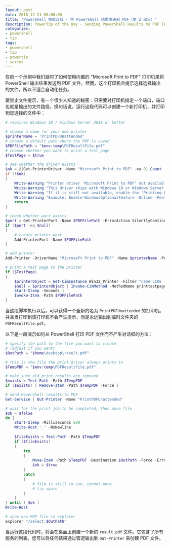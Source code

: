 ```yaml
---
layout: post
date: 2018-12-21 00:00:00
title: "PowerShell 技能连载 - 将 PowerShell 结果发送到 PDF（第 2 部分）"
description: PowerTip of the Day - Sending PowerShell Results to PDF (Part 2)
categories:
- powershell
- tip
tags:
- powershell
- tip
- powertip
- series
---
```

在前一个示例中我们延时了如何使用内置的 "Microsoft Print to PDF" 打印机来将 PowerShell 输出结果发送到 PDF 文件。然而，这个打印机会提示选择选择输出的文件，所以不适合自动化任务。

要禁止文件提示，有一个很少人知道的秘密：只需要对打印机指定一个端口，端口名就是输出的文件路径。换句话说，运行这段代码可以创建一个新打印机，并打印到您选择的文件中：

```powershell
# requires Windows 10 / Windows Server 2016 or better

# choose a name for your new printer
$printerName = 'PrintPDFUnattended'
# choose a default path where the PDF is saved
$PDFFilePath = "$env:temp\PDFResultFile.pdf"
# choose whether you want to print a test page
$TestPage = $true

# see whether the driver exists
$ok = @(Get-PrinterDriver -Name "Microsoft Print to PDF" -ea 0).Count -gt 0
if (!$ok)
{
    Write-Warning "Printer driver 'Microsoft Print to PDF' not available."
    Write-Warning "This driver ships with Windows 10 or Windows Server 2016."
    Write-Warning "If it is still not available, enable the 'Printing-PrintToPDFServices-Features'"
    Write-Warning "Example: Enable-WindowsOptionalFeature -Online -FeatureName Printing-PrintToPDFServices-Features"
    return
}

# check whether port exists
$port = Get-PrinterPort -Name $PDFFilePath -ErrorAction SilentlyContinue
if ($port -eq $null)
{
    # create printer port
    Add-PrinterPort -Name $PDFFilePath 
}

# add printer
Add-Printer -DriverName "Microsoft Print to PDF" -Name $printerName -PortName $PDFFilePath 

# print a test page to the printer
if ($TestPage)
{
    $printerObject = Get-CimInstance Win32_Printer -Filter "name LIKE '$printerName'"
    $null = $printerObject | Invoke-CimMethod -MethodName printtestpage 
    Start-Sleep -Seconds 1
    Invoke-Item -Path $PDFFilePath
}
```

当这段脚本执行以后，可以获得一个全新的名为 `PrintPDFUnattended` 的打印机。并且当打印到该打印机不会产生提示，而是永远输出到临时文件夹的 `PDFResultFile.pdf`。

以下是一段演示如何从 PowerShell 打印 PDF 文件而不产生对话框的方法：

```powershell
# specify the path to the file you want to create
# (adjust if you want)
$OutPath = "$home\desktop\result.pdf"

# this is the file the print driver always prints to
$TempPDF = "$env:temp\PDFResultFile.pdf"

# make sure old print results are removed
$exists = Test-Path -Path $TempPDF
if ($exists) { Remove-Item -Path $TempPDF -Force }

# send PowerShell results to PDF
Get-Service | Out-Printer -Name "PrintPDFUnattended"

# wait for the print job to be completed, then move file
$ok = $false
do { 
    Start-Sleep -Milliseconds 500 
    Write-Host '.' -NoNewline
                
    $fileExists = Test-Path -Path $TempPDF
    if ($fileExists)
    {
        try
        {
            Move-Item -Path $TempPDF -Destination $OutPath -Force -ErrorAction Stop
            $ok = $true
        }
        catch
        {
            # file is still in use, cannot move
            # try again
        }
    }
} until ( $ok )
Write-Host

# show new PDF file in explorer
explorer "/select,$OutPath"
```

当运行这段代码时，将会在桌面上创建一个新的 `result.pdf` 文件。它包含了所有服务的列表。您可以将任何结果通过管道输出到 `Out-Printer` 来创建 PDF 文件。

<!--本文国际来源：[Sending PowerShell Results to PDF (Part 2)](https://community.idera.com/database-tools/powershell/powertips/b/tips/posts/sending-powershell-results-to-pdf-part-2)-->
